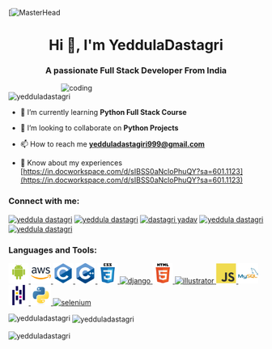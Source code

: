 [![MasterHead](https://www.shutterstock.com/shutterstock/photos/1846209262/display_1500/stock-photo-python-programming-language-programing-workflow-abstract-algorithm-concept-on-virtual-screen-1846209262)
<h1 align="center">Hi 👋, I'm YeddulaDastagri</h1>
<h3 align="center">A passionate Full Stack Developer From India</h3> 
<img align="right" alt="coding" width="400" src="https://cdn.dribbble.com/users/1162077/screenshots/3848914/programmer.gif">

<p align="left"> <img src="https://komarev.com/ghpvc/?username=yedduladastagri&label=Profile%20views&color=0e75b6&style=flat" alt="yedduladastagri" /> </p>

- 🌱 I’m currently learning **Python Full Stack Course**

- 👯 I’m looking to collaborate on **Python Projects**

- 📫 How to reach me **yedduladastagiri999@gmail.com**

- 📄 Know about my experiences [https://in.docworkspace.com/d/sIBSS0aNcloPhuQY?sa=601.1123](https://in.docworkspace.com/d/sIBSS0aNcloPhuQY?sa=601.1123)

<h3 align="left">Connect with me:</h3>
<p align="left">
<a href="https://linkedin.com/in/yeddula dastagri" target="blank"><img align="center" src="https://raw.githubusercontent.com/rahuldkjain/github-profile-readme-generator/master/src/images/icons/Social/linked-in-alt.svg" alt="yeddula dastagri" height="30" width="40" /></a>
<a href="https://fb.com/yeddula dastagri" target="blank"><img align="center" src="https://raw.githubusercontent.com/rahuldkjain/github-profile-readme-generator/master/src/images/icons/Social/facebook.svg" alt="yeddula dastagri" height="30" width="40" /></a>
<a href="https://instagram.com/dastagri yadav" target="blank"><img align="center" src="https://raw.githubusercontent.com/rahuldkjain/github-profile-readme-generator/master/src/images/icons/Social/instagram.svg" alt="dastagri yadav" height="30" width="40" /></a>
<a href="https://www.hackerrank.com/yeddula dastagri" target="blank"><img align="center" src="https://raw.githubusercontent.com/rahuldkjain/github-profile-readme-generator/master/src/images/icons/Social/hackerrank.svg" alt="yeddula dastagri" height="30" width="40" /></a>
<a href="https://www.leetcode.com/yeddula dastagri" target="blank"><img align="center" src="https://raw.githubusercontent.com/rahuldkjain/github-profile-readme-generator/master/src/images/icons/Social/leet-code.svg" alt="yeddula dastagri" height="30" width="40" /></a>
</p>

<h3 align="left">Languages and Tools:</h3>
<p align="left"> <a href="https://developer.android.com" target="_blank" rel="noreferrer"> <img src="https://raw.githubusercontent.com/devicons/devicon/master/icons/android/android-original-wordmark.svg" alt="android" width="40" height="40"/> </a> <a href="https://aws.amazon.com" target="_blank" rel="noreferrer"> <img src="https://raw.githubusercontent.com/devicons/devicon/master/icons/amazonwebservices/amazonwebservices-original-wordmark.svg" alt="aws" width="40" height="40"/> </a> <a href="https://www.cprogramming.com/" target="_blank" rel="noreferrer"> <img src="https://raw.githubusercontent.com/devicons/devicon/master/icons/c/c-original.svg" alt="c" width="40" height="40"/> </a> <a href="https://www.w3schools.com/cpp/" target="_blank" rel="noreferrer"> <img src="https://raw.githubusercontent.com/devicons/devicon/master/icons/cplusplus/cplusplus-original.svg" alt="cplusplus" width="40" height="40"/> </a> <a href="https://www.w3schools.com/css/" target="_blank" rel="noreferrer"> <img src="https://raw.githubusercontent.com/devicons/devicon/master/icons/css3/css3-original-wordmark.svg" alt="css3" width="40" height="40"/> </a> <a href="https://www.djangoproject.com/" target="_blank" rel="noreferrer"> <img src="https://cdn.worldvectorlogo.com/logos/django.svg" alt="django" width="40" height="40"/> </a> <a href="https://www.w3.org/html/" target="_blank" rel="noreferrer"> <img src="https://raw.githubusercontent.com/devicons/devicon/master/icons/html5/html5-original-wordmark.svg" alt="html5" width="40" height="40"/> </a> <a href="https://www.adobe.com/in/products/illustrator.html" target="_blank" rel="noreferrer"> <img src="https://www.vectorlogo.zone/logos/adobe_illustrator/adobe_illustrator-icon.svg" alt="illustrator" width="40" height="40"/> </a> <a href="https://developer.mozilla.org/en-US/docs/Web/JavaScript" target="_blank" rel="noreferrer"> <img src="https://raw.githubusercontent.com/devicons/devicon/master/icons/javascript/javascript-original.svg" alt="javascript" width="40" height="40"/> </a> <a href="https://www.mysql.com/" target="_blank" rel="noreferrer"> <img src="https://raw.githubusercontent.com/devicons/devicon/master/icons/mysql/mysql-original-wordmark.svg" alt="mysql" width="40" height="40"/> </a> <a href="https://pandas.pydata.org/" target="_blank" rel="noreferrer"> <img src="https://raw.githubusercontent.com/devicons/devicon/2ae2a900d2f041da66e950e4d48052658d850630/icons/pandas/pandas-original.svg" alt="pandas" width="40" height="40"/> </a> <a href="https://www.python.org" target="_blank" rel="noreferrer"> <img src="https://raw.githubusercontent.com/devicons/devicon/master/icons/python/python-original.svg" alt="python" width="40" height="40"/> </a> <a href="https://www.selenium.dev" target="_blank" rel="noreferrer"> <img src="https://raw.githubusercontent.com/detain/svg-logos/780f25886640cef088af994181646db2f6b1a3f8/svg/selenium-logo.svg" alt="selenium" width="40" height="40"/> </a> </p>

<p><img align="left" src="https://github-readme-stats.vercel.app/api/top-langs?username=yedduladastagri&show_icons=true&locale=en&layout=compact" alt="yedduladastagri" /></p>

<p>&nbsp;<img align="center" src="https://github-readme-stats.vercel.app/api?username=yedduladastagri&show_icons=true&locale=en" alt="yedduladastagri" /></p>

<p><img align="center" src="https://github-readme-streak-stats.herokuapp.com/?user=yedduladastagri&" alt="yedduladastagri" /></p>

